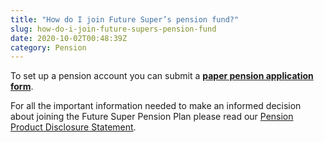 ```yaml
---
title: "How do I join Future Super’s pension fund?"
slug: how-do-i-join-future-supers-pension-fund
date: 2020-10-02T00:48:39Z
category: Pension 
---
```


To set up a pension account you can submit a [**paper pension application form**](http://futuresuper.com.au/pensionpaperapplicationform).

For all the important information needed to make an informed decision about joining the Future Super Pension Plan please read our [Pension Product Disclosure Statement](https://www.futuresuper.com.au/pppds).
